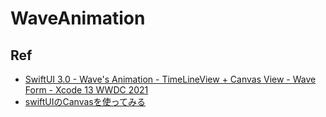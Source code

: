 # WaveAnimation
## Ref
- [SwiftUI 3\.0 \- Wave's Animation \- TimeLineView \+ Canvas View \- Wave Form \- Xcode 13 WWDC 2021](https://www.youtube.com/watch?v=qHGpf4fmjrA)
- [swiftUIのCanvasを使ってみる](https://tech.unifa-e.com/entry/2021/12/20/000000)

